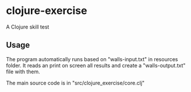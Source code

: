 # clojure-exercise

A Clojure skill test

## Usage

The program automatically runs based on "walls-input.txt" in resources folder.
It reads an print on screen all results and create a "walls-output.txt" file with them.

The main source code is in "src/clojure_exercise/core.clj"